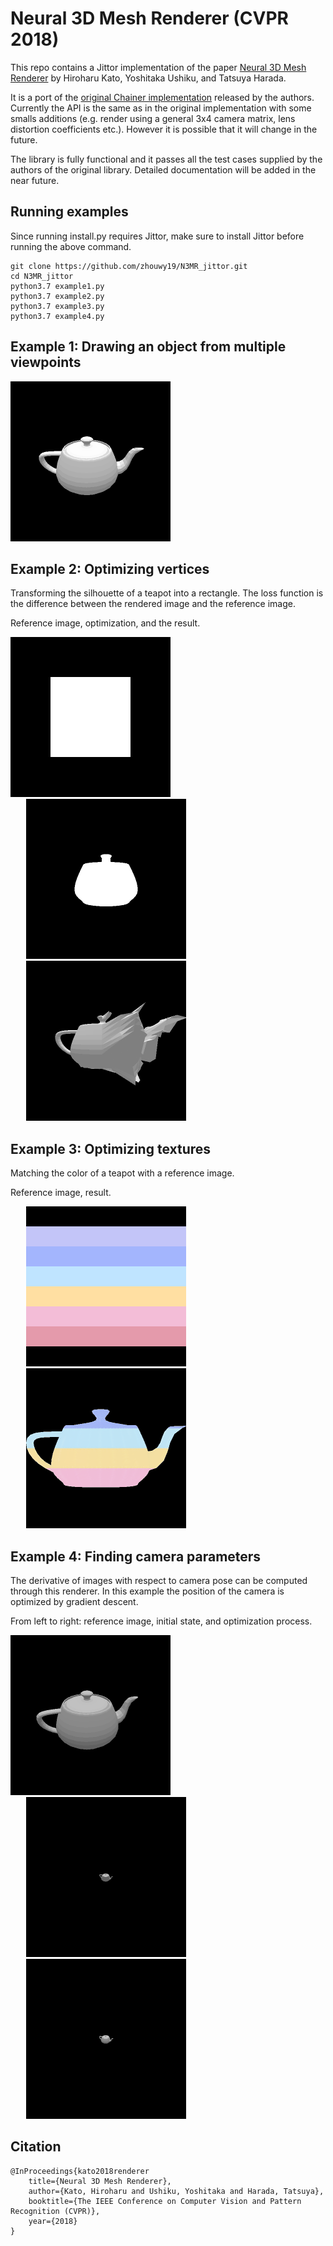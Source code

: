 # Neural 3D Mesh Renderer (CVPR 2018)

This repo contains a Jittor implementation of the paper [Neural 3D Mesh Renderer](http://hiroharu-kato.com/projects_en/neural_renderer.html) by Hiroharu Kato, Yoshitaka Ushiku, and Tatsuya Harada.

It is a port of the [original Chainer implementation](https://github.com/hiroharu-kato/neural_renderer) released by the authors.
Currently the API is the same as in the original implementation with some smalls additions (e.g. render using a general 3x4 camera matrix, lens distortion coefficients etc.). However it is possible that it will change in the future.

The library is fully functional and it passes all the test cases supplied by the authors of the original library.
Detailed documentation will be added in the near future.

## Running examples
Since running install.py requires Jittor, make sure to install Jittor before running the above command.
```
git clone https://github.com/zhouwy19/N3MR_jittor.git
cd N3MR_jittor
python3.7 example1.py
python3.7 example2.py
python3.7 example3.py
python3.7 example4.py
```


## Example 1: Drawing an object from multiple viewpoints

<p align="left">
<img src="data/example1.gif" \>
</p>

## Example 2: Optimizing vertices

Transforming the silhouette of a teapot into a rectangle. The loss function is the difference between the rendered image and the reference image.

Reference image, optimization, and the result.


<p align="left">
<img src="data/example2_ref.png"\>
<img src="data/example2_optimization.gif" style="padding-left: 25px;" \>
<img src="data/example2_result.gif" style="padding-left: 25px;" \>
</p>

## Example 3: Optimizing textures

Matching the color of a teapot with a reference image.

Reference image, result.

<p align="left">
<img src="data/example3_ref.png" style="padding-left: 25px;" \>
<img src="data/example3_result.gif" style="padding-left: 25px;" \>
</p>

## Example 4: Finding camera parameters

The derivative of images with respect to camera pose can be computed through this renderer. In this example the position of the camera is optimized by gradient descent.

From left to right: reference image, initial state, and optimization process.

<p align="left">
<img src="data/example4_ref.png" \>
<img src="data/example4_init.png" style="padding-left: 25px;" \>
<img src="data/example4_result.gif" style="padding-left: 25px;" \>
</p>

## Citation

```
@InProceedings{kato2018renderer
    title={Neural 3D Mesh Renderer},
    author={Kato, Hiroharu and Ushiku, Yoshitaka and Harada, Tatsuya},
    booktitle={The IEEE Conference on Computer Vision and Pattern Recognition (CVPR)},
    year={2018}
}
```
